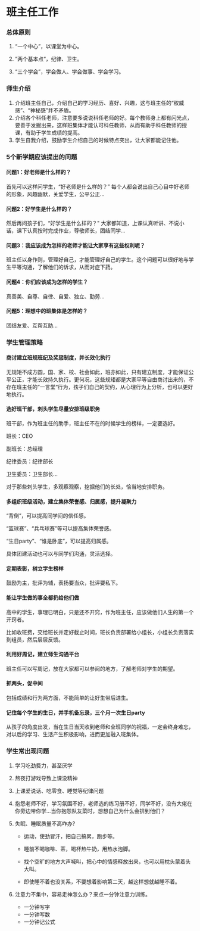 # 班主任工作


### 总体原则

1. “一个中心”，以课堂为中心。

2. ”两个基本点“，纪律、卫生。

3. “三个学会”，学会做人、学会做事、学会学习。

### 师生介绍

1. 介绍班主任自己，介绍自己的学习经历、喜好、兴趣，这与班主任的“权威感”、“神秘感”并不矛盾。
2. 介绍各个科任老师，注意要多说说科任老师的好。每个教师身上都有闪光点，要善于发掘出来，这样班集体才能认可科任教师，从而有助于科任教师的授课，有助于学生成绩的提高。
3. 学生自我介绍，鼓励学生介绍自己的时候特点突出，让大家都能记住他。

### 5个新学期应该提出的问题

#### 问题1：好老师是什么样的？

首先可以这样问学生，“好老师是什么样的？” 每个人都会说出自己心目中好老师的形象，风趣幽默，关爱学生，公平公正...

#### 问题2：好学生是什么样的？

然后再问孩子们，“好学生是什么样的？" 大家都知道，上课认真听讲、不说小话，课下认真按时完成作业，尊敬师长，团结同学...

#### 问题3：我应该成为怎样的老师才能让大家享有这些权利呢？

班主任以身作则，管理好自己，才能管理好自己的学生。这个问题可以很好地与学生平等沟通，了解他们的诉求，从而对症下药。

#### 问题4：你们应该成为怎样的学生？

真善美、自尊、自律、自爱、独立、勤劳...

#### 问题5：理想中的班集体是怎样的？

团结友爱、互帮互助...



### 学生管理策略

#### 商讨建立班规班纪及奖惩制度，并长效化执行

无规矩不成方圆，国、家、校、社会如此，班亦如此，只有建立制度，才能保证公平公正，才能长效持久执行。更何况，这些规矩都是大家平等自由商讨出来的，不存在班主任的”一言堂“行为，孩子们自己的契约，从心理行为上分析，也可以更好地执行。

#### 选好班干部，刺头学生尽量安排班级职务

班干部，作为班主任的助手，班主任不在的时候学生的榜样，一定要选好。

班长：CEO

副班长：总经理

纪律委员：纪律部长

卫生委员：卫生部长...

对于那些刺头学生，多观察观察，挖掘他们的长处，恰当地安排职务。

#### 多组织班级活动，建立集体荣誉感、归属感，提升凝聚力

“背倒”，可以提高同学间的信任感。

“篮球赛”、“兵乓球赛”等可以提高集体荣誉感。

“生日party”、“谁是卧底”，可以提高归属感。

具体团建活动也可以与同学们沟通，灵活选择。

#### 定期表彰，树立学生榜样

鼓励为主，批评为辅，表扬要当众，批评要私下。

#### 能让学生做的事全都扔给他们做

高中的学生，事理已明白，只是还不开窍，作为班主任，应该做他们人生的第一个开窍者。

比如收班费，交给班长并定好截止时间，班长负责部署给小组长，小组长负责落实到组员，然后层层反馈。

#### 利用好周记，建立师生沟通平台

班主任可以写周记，放在大家都可以参阅的地方，了解老师对学生的期望。

#### 抓两头，促中间

包括成绩和行为两方面，不能简单的让好生带后进生。

#### 记住每个学生的生日，并手机备忘录，三个月一次生日party

从孩子的角度出发，当在生日当天收到老师和全班同学的祝福，一定会终身难忘，对以后的学习、生活产生积极影响，进而更加融入班集体。

### 学生常出现问题

1. 学习吃劲费力，甚至厌学

2. 熬夜打游戏导致上课没精神

3. 上课爱说话、吃零食、睡觉等纪律问题

4. 抱怨老师不好，学习氛围不好，老师选的练习册不好，同学不好，没有大佬在你旁边带你学...当你抱怨队友菜时，想想自己为什么会排到他们？

5. 失眠、睡眠质量不高咋办?

   - 运动，使劲冒汗，把自己搞累，跑步等。

   - 睡前不喝咖啡、茶，喝杯热牛奶，用热水泡脚。

   - 找个空旷的地方大声喊叫，把心中的情感释放出来，也可以用枕头蒙着头大叫。

   - 即使睡不着也没关系，不要想着影响第二天，越这样想就越睡不着。

6. 注意力不集中，容易走神怎么办？来点一分钟注意力训练。

   - 一分钟写字
   - 一分钟写数
   - 一分钟记公式

   
